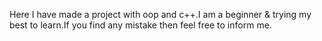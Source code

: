 Here I have made a project with oop and c++.I am a beginner & trying my best to learn.If you find any mistake then feel free to inform me. 
